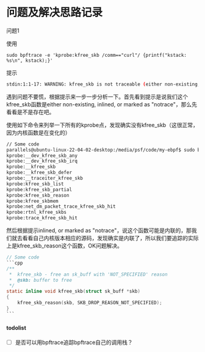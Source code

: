 # 问题及解决思路记录

问题1

使用

```
sudo bpftrace -e 'kprobe:kfree_skb /comm=="curl"/ {printf("kstack: %s\n", kstack);}'
```

提示

```bash
stdin:1:1-17: WARNING: kfree_skb is not traceable (either non-existing, inlined, or marked as "notrace"); attaching to it will likely fail kprobe:kfree_skb /comm=="curl"/ {printf("kstack: %s\n", kstack);}
```

遇到问题不要慌，根据提示来一步一步分析一下。首先看到提示是说我们这个kfree\_skb函数是either non-existing, inlined, or marked as "notrace"，那么先看看是不是存在吧。

使用如下命令来列举一下所有的kprobe点，发现确实没有kfree\_skb（这很正常，因为内核函数是在变化的）

```bash
// Some code
parallels@ubuntu-linux-22-04-02-desktop:/media/psf/code/my-ebpf$ sudo bpftrace -l 'kprobe:*' | grep kfree_skb
kprobe:__dev_kfree_skb_any
kprobe:__dev_kfree_skb_irq
kprobe:__kfree_skb
kprobe:__kfree_skb_defer
kprobe:__traceiter_kfree_skb
kprobe:kfree_skb_list
kprobe:kfree_skb_partial
kprobe:kfree_skb_reason
kprobe:kfree_skbmem
kprobe:net_dm_packet_trace_kfree_skb_hit
kprobe:rtnl_kfree_skbs
kprobe:trace_kfree_skb_hit

```

然后根据提示inlined, or marked as "notrace"，说这个函数可能是内联的，那我们就去看看自己内核版本相应的源码，发现确实是内联了，所以我们要追踪的实际上是kfree\_skb\_reason这个函数，OK问题解决。

````c
// Some code
```cpp
/**
 *	kfree_skb - free an sk_buff with 'NOT_SPECIFIED' reason
 *	@skb: buffer to free
 */
static inline void kfree_skb(struct sk_buff *skb)
{
	kfree_skb_reason(skb, SKB_DROP_REASON_NOT_SPECIFIED);
}
```
````

#### todolist

* [ ] 是否可以用bpftrace追踪bpftrace自己的调用栈？
